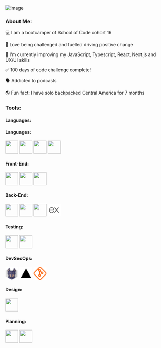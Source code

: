 ![image](https://github.com/KelseyBaker262/KelseyBaker262/assets/149110361/f0f76ee0-8e79-4cbe-9c94-e84486b62353)

### About Me: 

💻 I am a bootcamper of School of Code cohort 16 <br />

🌱 Love being challenged and fuelled driving positive change <br />

🧠 I'm currently improving my JavaScript, Typescript, React, Next.js and UX/UI skills<br />

✅ 100 days of code challenge complete! <br />

🗣️ Addicted to podcasts<br />

🌎 Fun fact: I have solo backpacked Central America for 7 months<br />

### Tools:

#### Languages:

#### Languages:

<img src="https://cdn.jsdelivr.net/gh/devicons/devicon@latest/icons/html5/html5-original.svg" width="40" height="40"/>&nbsp;<img src="https://cdn.jsdelivr.net/gh/devicons/devicon@latest/icons/css3/css3-original.svg" width="40" height="40" />&nbsp;<img src="https://cdn.jsdelivr.net/gh/devicons/devicon@latest/icons/javascript/javascript-original.svg" width="40" height="40" />&nbsp;<img src="https://cdn.jsdelivr.net/gh/devicons/devicon@latest/icons/typescript/typescript-original.svg" width="40" height="40" />

#### Front-End:

<img src="https://cdn.jsdelivr.net/gh/devicons/devicon@latest/icons/react/react-original.svg" width="40" height="40" />&nbsp;<img src="https://cdn.jsdelivr.net/gh/devicons/devicon@latest/icons/vitejs/vitejs-original.svg" width="40" height="40" />&nbsp;<img src="https://cdn.jsdelivr.net/gh/devicons/devicon@latest/icons/nextjs/nextjs-original.svg" width="40" height="40" />
              
#### Back-End:

<img src="https://cdn.jsdelivr.net/gh/devicons/devicon@latest/icons/postgresql/postgresql-original.svg" width="40" height="40" />&nbsp;<img src="https://cdn.jsdelivr.net/gh/devicons/devicon@latest/icons/supabase/supabase-original.svg" width="40" height="40" />&nbsp;<img src="https://cdn.jsdelivr.net/gh/devicons/devicon@latest/icons/nodejs/nodejs-original-wordmark.svg" width="40" height="40" />&nbsp;<img src="https://raw.githubusercontent.com/moose-hub/moose-hub/main/svgs/express.svg" width="40" height="40" />
   
#### Testing:

<img src="https://cdn.jsdelivr.net/gh/devicons/devicon@latest/icons/vitest/vitest-original.svg" width="40" height="40" />&nbsp;<img src="https://cdn.jsdelivr.net/gh/devicons/devicon@latest/icons/playwright/playwright-original.svg" width="40" height="40" />
 
#### DevSecOps:

<img src="https://raw.githubusercontent.com/moose-hub/moose-hub/main/svgs/snyk.svg" width="40" height="40"/>&nbsp;<img src="https://raw.githubusercontent.com/moose-hub/moose-hub/main/svgs/vercel.svg" width="40" height="40"/>&nbsp;<img src="https://raw.githubusercontent.com/moose-hub/moose-hub/main/svgs/git.svg" width="40" height="40"/>

#### Design:

<img src="https://cdn.jsdelivr.net/gh/devicons/devicon@latest/icons/figma/figma-original.svg" width="40" height="40"/>

#### Planning:

<img src="https://cdn.jsdelivr.net/gh/devicons/devicon@latest/icons/notion/notion-original.svg" width="40" height="40" />&nbsp;<img src="https://cdn.jsdelivr.net/gh/devicons/devicon/icons/jira/jira-original-wordmark.svg" width="40" height="40" />



          

